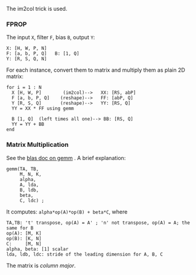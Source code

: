 The im2col trick is used.

### FPROP
The input `X`, filter `F`, bias `B`, output `Y`:
``` 
X: [H, W, P, N]
F: [a, b, P, Q]   B: [1, Q]
Y: [R, S, Q, N]
```

For each instance, convert them to matrix and multiply them as plain 2D matrix:

``` 
for i = 1 : N
  X [H, W, P]        (im2col)-->   XX: [RS, abP] 
  F [a, b, P, Q]    (reshape)-->   FF: [abP, Q]
  Y [R, S, Q]       (reshape)-->   YY: [RS, Q]
  YY = XX * FF using gemm
  
  B [1, Q]  (left times all one)--> BB: [RS, Q]
  YY = YY + BB
end
```

### Matrix Multiplication
See the [blas doc on gemm](http://www.math.utah.edu/software/lapack/lapack-blas/sgemm.html) . A brief explanation:
```
gemm(TA, TB,
     M, N, K,
     alpha,
     A, lda,
     B, ldb,
     beta,
     C, ldc) ;
```
It computes: `alpha*op(A)*op(B) + beta*C`, where
```
TA,TB: 't' transpose, op(A) = A' ; 'n' not transpose, op(A) = A; the same for B
op(A): [M, K]
op(B): [K, N]
C:     [M, N]
alpha, beta: [1] scalar
lda, ldb, ldc: stride of the leading dimension for A, B, C
```
The matrix is *column major*.
